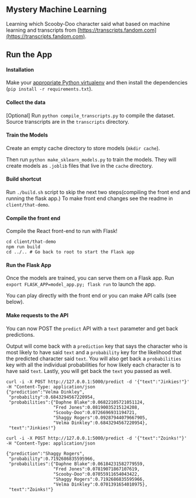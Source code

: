 ## Mystery Machine Learning

Learning which Scooby-Doo character said what based on machine learning and transcripts from [https://transcripts.fandom.com](https://transcripts.fandom.com).

## Run the App

#### Installation

Make your [appropriate Python virtualenv](https://pypi.org/project/virtualenv/) and then install the dependencies (`pip install -r requirements.txt`).

#### Collect the data

[Optional] Run `python compile_transcripts.py` to compile the dataset. Source transcripts are in the `transcripts` directory.

#### Train the Models

Create an empty cache directory to store models (`mkdir cache`).

Then run `python make_sklearn_models.py` to train the models. They will create models as `.joblib` files that live in the `cache` directory.

#### Build shortcut

Run `./build.sh` script to skip the next two steps(compiling the front end and running the flask app.) To make front end changes see the readme in `client/that-demo`.

#### Compile the front end

Compile the React front-end to run with Flask!

```
cd client/that-demo
npm run build
cd ../.. # Go back to root to start the Flask app
```

#### Run the Flask App

Once the models are trained, you can serve them on a Flask app. Run `export FLASK_APP=model_app.py; flask run` to launch the app.

You can play directly with the front end or you can make API calls (see below).

#### Make requests to the API

You can now POST the `predict` API with a `text` parameter and get back predictions.

Output will come back with a `prediction` key that says the character who is most likely to have said `text` and a `probability` key for the likelihood that the predicted character said `text`. You will also get back a `probabilities` key with all the individual probabilities for how likely each character is to have said `text`. Lastly, you will get back the `text` you passed as well.

```
curl -i -X POST http://127.0.0.1:5000/predict -d '{"text":"Jinkies!"}' -H "Content-Type: application/json
{"prediction":"Velma Dinkley",
 "probability":0.6843294567220954,
 "probabilities":{"Daphne Blake":0.06822105721051124,
                  "Fred Jones":0.08190035215124208,
                  "Scooby-Doo":0.0726696931194721,
                  "Shaggy Rogers":0.09287944079667905,
                  "Velma Dinkley":0.6843294567220954},
 "text":"Jinkies!"}

curl -i -X POST http://127.0.0.1:5000/predict -d '{"text":"Zoinks!"}' -H "Content-Type: application/json

{"prediction":"Shaggy Rogers",
 "probability":0.7192686835595966,
 "probabilities":{"Daphne Blake":0.06184231582779559,
                  "Fred Jones":0.07819071867107619,
                  "Scooby-Doo":0.07055911654043422,
                  "Shaggy Rogers":0.7192686835595966,
                  "Velma Dinkley":0.0701391654010975},
 "text":"Zoinks!"}
```
